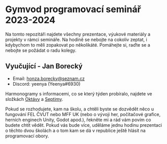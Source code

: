# Gymvod programovací seminář 2023-2024

Na tomto repozitáři najdete všechny prezentace, výukové materiály a projekty v rámci semináře.
Na hodině se nebojte na cokoliv zeptat, i kdybychom to měli zopakovat po několikáté.
Pomáhejte si, raďte se a nebojte se požádat o radu kolegy.

## Vyučující - Jan Borecký
- Email: honza.borecky@seznam.cz
- Discord: yeenya (Yeenya#6930)

Harmonogramy s informacemi, co se který týden probíralo, najdete ve složkách [Oktávy](https://github.com/Yeenya/Gymvod/tree/main/2023-2024/Oktavy) a [Septimy](https://github.com/Yeenya/Gymvod/tree/main/2023-2024/Septimy).

Pokud se rozhodujete, kam na školu, a chtěli byste se dozvědět něco u fungování FEL ČVUT nebo MFF UK (nebo o vývoji her, počítačové grafice, herních enginech Unity, Godot apod.), řekněte mi a rád vám povím co budete chtít vědět. Pokud vás bude více, uděláme jednu hodinu prezentaci o těchto dvou školách a o tom kam se dá v republice ještě hlásit na programovací obory.
